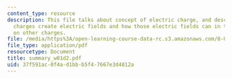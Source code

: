 ```yaml
---
content_type: resource
description: This file talks about concept of electric charge, and describe both how
  charges create electric fields and how those electric fields can in turn exert forces
  on other charges.
file: /media/https%3A/open-learning-course-data-rc.s3.amazonaws.com/8-02-physics-ii-electricity-and-magnetism-spring-2007/37f591ac0f4ad1bbb5f47667e3d4812a_summary_w01d2.pdf
file_type: application/pdf
resourcetype: Document
title: summary_w01d2.pdf
uid: 37f591ac-0f4a-d1bb-b5f4-7667e3d4812a
---
```

